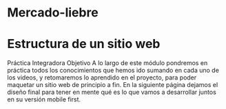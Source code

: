 # Mercado-liebre
<h1>Estructura de un sitio web</h1>
Práctica Integradora
Objetivo
A lo largo de este módulo pondremos en práctica todos los conocimientos que hemos
ido sumando en cada uno de los videos, y retomaremos lo aprendido en el proyecto,
para poder maquetar un sitio web de principio a fin. En la siguiente página dejamos el
diseño final para tener en mente qué es lo que vamos a desarrollar juntos en su versión
mobile first.
